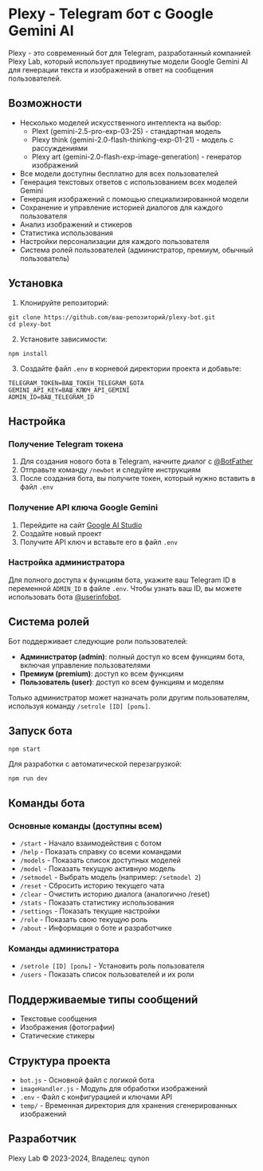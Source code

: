 # Plexy - Telegram бот с Google Gemini AI

Plexy - это современный бот для Telegram, разработанный компанией Plexy Lab, который использует продвинутые модели Google Gemini AI для генерации текста и изображений в ответ на сообщения пользователей.

## Возможности

- Несколько моделей искусственного интеллекта на выбор:
  - Plext (gemini-2.5-pro-exp-03-25) - стандартная модель
  - Plexy think (gemini-2.0-flash-thinking-exp-01-21) - модель с рассуждениями
  - Plexy art (gemini-2.0-flash-exp-image-generation) - генератор изображений
- Все модели доступны бесплатно для всех пользователей
- Генерация текстовых ответов с использованием всех моделей Gemini
- Генерация изображений с помощью специализированной модели
- Сохранение и управление историей диалогов для каждого пользователя
- Анализ изображений и стикеров
- Статистика использования
- Настройки персонализации для каждого пользователя
- Система ролей пользователей (администратор, премиум, обычный пользователь)

## Установка

1. Клонируйте репозиторий:
```
git clone https://github.com/ваш-репозиторий/plexy-bot.git
cd plexy-bot
```

2. Установите зависимости:
```
npm install
```

3. Создайте файл `.env` в корневой директории проекта и добавьте:
```
TELEGRAM_TOKEN=ВАШ_ТОКЕН_TELEGRAM_БОТА
GEMINI_API_KEY=ВАШ_КЛЮЧ_API_GEMINI
ADMIN_ID=ВАШ_TELEGRAM_ID
```

## Настройка

### Получение Telegram токена

1. Для создания нового бота в Telegram, начните диалог с [@BotFather](https://t.me/botfather)
2. Отправьте команду `/newbot` и следуйте инструкциям
3. После создания бота, вы получите токен, который нужно вставить в файл `.env`

### Получение API ключа Google Gemini

1. Перейдите на сайт [Google AI Studio](https://ai.google.dev/)
2. Создайте новый проект
3. Получите API ключ и вставьте его в файл `.env`

### Настройка администратора

Для полного доступа к функциям бота, укажите ваш Telegram ID в переменной `ADMIN_ID` в файле `.env`. Чтобы узнать ваш ID, вы можете использовать бота [@userinfobot](https://t.me/userinfobot).

## Система ролей

Бот поддерживает следующие роли пользователей:

- **Администратор (admin)**: полный доступ ко всем функциям бота, включая управление пользователями
- **Премиум (premium)**: доступ ко всем функциям
- **Пользователь (user)**: доступ ко всем функциям и моделям

Только администратор может назначать роли другим пользователям, используя команду `/setrole [ID] [роль]`.

## Запуск бота

```
npm start
```

Для разработки с автоматической перезагрузкой:
```
npm run dev
```

## Команды бота

### Основные команды (доступны всем)
- `/start` - Начало взаимодействия с ботом
- `/help` - Показать справку со всеми командами
- `/models` - Показать список доступных моделей
- `/model` - Показать текущую активную модель
- `/setmodel` - Выбрать модель (например: `/setmodel 2`)
- `/reset` - Сбросить историю текущего чата
- `/clear` - Очистить историю диалога (аналогично /reset)
- `/stats` - Показать статистику использования
- `/settings` - Показать текущие настройки
- `/role` - Показать свою текущую роль
- `/about` - Информация о боте и разработчике

### Команды администратора
- `/setrole [ID] [роль]` - Установить роль пользователя
- `/users` - Показать список пользователей и их роли

## Поддерживаемые типы сообщений

- Текстовые сообщения
- Изображения (фотографии)
- Статические стикеры

## Структура проекта

- `bot.js` - Основной файл с логикой бота
- `imageHandler.js` - Модуль для обработки изображений
- `.env` - Файл с конфигурацией и ключами API
- `temp/` - Временная директория для хранения сгенерированных изображений

## Разработчик

Plexy Lab © 2023-2024, Владелец: qynon 